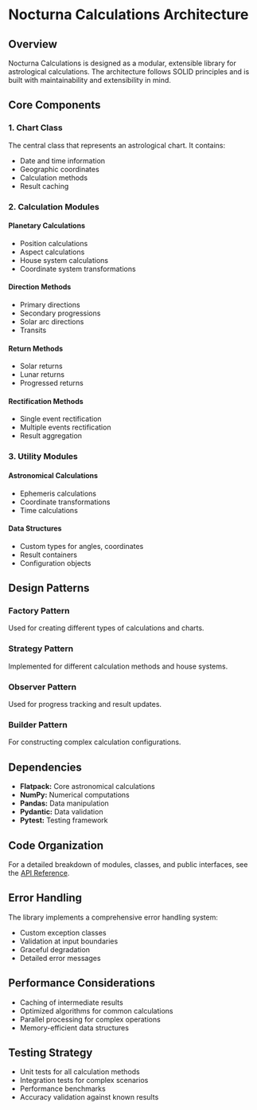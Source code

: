 # Nocturna Calculations Architecture

## Overview

Nocturna Calculations is designed as a modular, extensible library for astrological calculations. The architecture follows SOLID principles and is built with maintainability and extensibility in mind.

## Core Components

### 1. Chart Class
The central class that represents an astrological chart. It contains:
- Date and time information
- Geographic coordinates
- Calculation methods
- Result caching

### 2. Calculation Modules

#### Planetary Calculations
- Position calculations
- Aspect calculations
- House system calculations
- Coordinate system transformations

#### Direction Methods
- Primary directions
- Secondary progressions
- Solar arc directions
- Transits

#### Return Methods
- Solar returns
- Lunar returns
- Progressed returns

#### Rectification Methods
- Single event rectification
- Multiple events rectification
- Result aggregation

### 3. Utility Modules

#### Astronomical Calculations
- Ephemeris calculations
- Coordinate transformations
- Time calculations

#### Data Structures
- Custom types for angles, coordinates
- Result containers
- Configuration objects

## Design Patterns

### Factory Pattern
Used for creating different types of calculations and charts.

### Strategy Pattern
Implemented for different calculation methods and house systems.

### Observer Pattern
Used for progress tracking and result updates.

### Builder Pattern
For constructing complex calculation configurations.

## Dependencies

- **Flatpack:** Core astronomical calculations
- **NumPy:** Numerical computations
- **Pandas:** Data manipulation
- **Pydantic:** Data validation
- **Pytest:** Testing framework

## Code Organization

For a detailed breakdown of modules, classes, and public interfaces, see the [API Reference](./api-reference.md).

## Error Handling

The library implements a comprehensive error handling system:
- Custom exception classes
- Validation at input boundaries
- Graceful degradation
- Detailed error messages

## Performance Considerations

- Caching of intermediate results
- Optimized algorithms for common calculations
- Parallel processing for complex operations
- Memory-efficient data structures

## Testing Strategy

- Unit tests for all calculation methods
- Integration tests for complex scenarios
- Performance benchmarks
- Accuracy validation against known results 